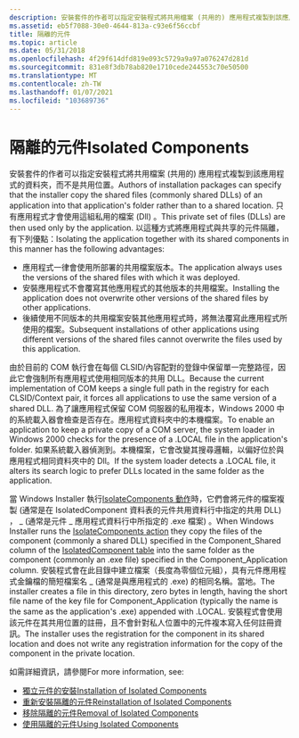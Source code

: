 ```yaml
---
description: 安裝套件的作者可以指定安裝程式將共用檔案 (共用的) 應用程式複製到該應用程式的資料夾，而不是共用位置。
ms.assetid: eb5f7088-30e0-4644-813a-c93e6f56ccbf
title: 隔離的元件
ms.topic: article
ms.date: 05/31/2018
ms.openlocfilehash: 4f29f614dfd819e093c5729a9a97a076247d281d
ms.sourcegitcommit: 831e8f3db78ab820e1710cede244553c70e50500
ms.translationtype: MT
ms.contentlocale: zh-TW
ms.lasthandoff: 01/07/2021
ms.locfileid: "103689736"
---
```

# <a name="isolated-components"></a><span data-ttu-id="f4165-103">隔離的元件</span><span class="sxs-lookup"><span data-stu-id="f4165-103">Isolated Components</span></span>

<span data-ttu-id="f4165-104">安裝套件的作者可以指定安裝程式將共用檔案 (共用的) 應用程式複製到該應用程式的資料夾，而不是共用位置。</span><span class="sxs-lookup"><span data-stu-id="f4165-104">Authors of installation packages can specify that the installer copy the shared files (commonly shared DLLs) of an application into that application's folder rather than to a shared location.</span></span> <span data-ttu-id="f4165-105">只有應用程式才會使用這組私用的檔案 (Dll) 。</span><span class="sxs-lookup"><span data-stu-id="f4165-105">This private set of files (DLLs) are then used only by the application.</span></span> <span data-ttu-id="f4165-106">以這種方式將應用程式與共享的元件隔離，有下列優點：</span><span class="sxs-lookup"><span data-stu-id="f4165-106">Isolating the application together with its shared components in this manner has the following advantages:</span></span>

-   <span data-ttu-id="f4165-107">應用程式一律會使用所部署的共用檔案版本。</span><span class="sxs-lookup"><span data-stu-id="f4165-107">The application always uses the versions of the shared files with which it was deployed.</span></span>
-   <span data-ttu-id="f4165-108">安裝應用程式不會覆寫其他應用程式的其他版本的共用檔案。</span><span class="sxs-lookup"><span data-stu-id="f4165-108">Installing the application does not overwrite other versions of the shared files by other applications.</span></span>
-   <span data-ttu-id="f4165-109">後續使用不同版本的共用檔案安裝其他應用程式時，將無法覆寫此應用程式所使用的檔案。</span><span class="sxs-lookup"><span data-stu-id="f4165-109">Subsequent installations of other applications using different versions of the shared files cannot overwrite the files used by this application.</span></span>

<span data-ttu-id="f4165-110">由於目前的 COM 執行會在每個 CLSID/內容配對的登錄中保留單一完整路徑，因此它會強制所有應用程式使用相同版本的共用 DLL。</span><span class="sxs-lookup"><span data-stu-id="f4165-110">Because the current implementation of COM keeps a single full path in the registry for each CLSID/Context pair, it forces all applications to use the same version of a shared DLL.</span></span> <span data-ttu-id="f4165-111">為了讓應用程式保留 COM 伺服器的私用複本，Windows 2000 中的系統載入器會檢查是否存在。應用程式資料夾中的本機檔案。</span><span class="sxs-lookup"><span data-stu-id="f4165-111">To enable an application to keep a private copy of a COM server, the system loader in Windows 2000 checks for the presence of a .LOCAL file in the application's folder.</span></span> <span data-ttu-id="f4165-112">如果系統載入器偵測到。本機檔案，它會改變其搜尋邏輯，以偏好位於與應用程式相同資料夾中的 Dll。</span><span class="sxs-lookup"><span data-stu-id="f4165-112">If the system loader detects a .LOCAL file, it alters its search logic to prefer DLLs located in the same folder as the application.</span></span>

<span data-ttu-id="f4165-113">當 Windows Installer 執行[IsolateComponents 動作](isolatecomponents-action.md)時，它們會將元件的檔案複製 (通常是在 IsolatedComponent 資料表的元件共用資料行中指定的共用 DLL) ， \_ (通常是元件[](isolatedcomponent-table.md) \_ 應用程式資料行中所指定的 .exe 檔案) 。</span><span class="sxs-lookup"><span data-stu-id="f4165-113">When Windows Installer runs the [IsolateComponents action](isolatecomponents-action.md) they copy the files of the component (commonly a shared DLL) specified in the Component\_Shared column of the [IsolatedComponent table](isolatedcomponent-table.md) into the same folder as the component (commonly an .exe file) specified in the Component\_Application column.</span></span> <span data-ttu-id="f4165-114">安裝程式會在此目錄中建立檔案（長度為零個位元組），具有元件應用程式金鑰檔的簡短檔案名 \_ (通常是與應用程式的 .exe) 的相同名稱。當地。</span><span class="sxs-lookup"><span data-stu-id="f4165-114">The installer creates a file in this directory, zero bytes in length, having the short file name of the key file for Component\_Application (typically the name is the same as the application's .exe) appended with .LOCAL.</span></span> <span data-ttu-id="f4165-115">安裝程式會使用該元件在其共用位置的註冊，且不會針對私人位置中的元件複本寫入任何註冊資訊。</span><span class="sxs-lookup"><span data-stu-id="f4165-115">The installer uses the registration for the component in its shared location and does not write any registration information for the copy of the component in the private location.</span></span>

<span data-ttu-id="f4165-116">如需詳細資訊，請參閱</span><span class="sxs-lookup"><span data-stu-id="f4165-116">For more information, see:</span></span>

-   [<span data-ttu-id="f4165-117">獨立元件的安裝</span><span class="sxs-lookup"><span data-stu-id="f4165-117">Installation of Isolated Components</span></span>](installation-of-isolated-components.md)
-   [<span data-ttu-id="f4165-118">重新安裝隔離的元件</span><span class="sxs-lookup"><span data-stu-id="f4165-118">Reinstallation of Isolated Components</span></span>](reinstallation-of-isolated-components.md)
-   [<span data-ttu-id="f4165-119">移除隔離的元件</span><span class="sxs-lookup"><span data-stu-id="f4165-119">Removal of Isolated Components</span></span>](removal-of-isolated-components.md)
-   [<span data-ttu-id="f4165-120">使用隔離的元件</span><span class="sxs-lookup"><span data-stu-id="f4165-120">Using Isolated Components</span></span>](using-isolated-components.md)

 

 



